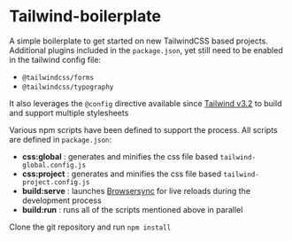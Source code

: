 # Tailwind-boilerplate

A simple boilerplate to get started on new TailwindCSS based projects. Additional plugins included in the `package.json`, yet still need to be enabled in the tailwind config file:
* `@tailwindcss/forms`
* `@tailwindcss/typography`

It also leverages the `@config` directive available since [Tailwind v3.2](https://tailwindcss.com/blog/tailwindcss-v3-2#multiple-config-files-in-one-project-using-config) to build and support multiple stylesheets

Various npm scripts have been defined to support the process. All scripts are defined in `package.json`:
* __css:global__ : generates and minifies the css file based `tailwind-global.config.js`
* __css:project__ : generates and minifies the css file based `tailwind-project.config.js`
* __build:serve__ : launches [Browsersync](https://browsersync.io/) for live reloads during the development process
* __build:run__ : runs all of the scripts mentioned above in parallel


Clone the git repository and run `npm install`